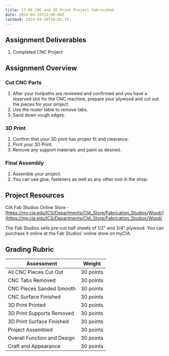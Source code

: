 ```yaml
---
title: 13.06 CNC and 3D Print Project Fabricated
date: 2024-04-18T12:00:00Z
lastmod: 2024-04-18T10:02:13
---
```


## Assignment Deliverables

1. Completed CNC Project

## Assignment Overview

### Cut CNC Parts

1. After your toolpaths are reviewed and confirmed and you have a reserved slot for the CNC machine, prepare your plywood and cut out the pieces for your project.
2. Use the router table to remove tabs.
3. Sand down rough edges.

### 3D Print

1. Confirm that your 3D print has proper fit and clearance.
2. Print your 3D Print.
3. Remove any support materials and paint as desired.

### Final Assembly

1. Assemble your project.
2. You can use glue, fasteners as well as any other tool in the shop.

## Project Resources

CIA Fab Studios Online Store - [https://my.cia.edu/ICS/Departments/CIA_Store/Fabrication_Studios/Wood/](https://my.cia.edu/ICS/Departments/CIA_Store/Fabrication_Studios/Wood/

The Fab Studios sells pre-cut half sheets of 1/2" and 3/4" plywood. You can purchase it online at the Fab Studios' online store on myCIA.

## Grading Rubric

<div class="responsive-table-markdown">

| Assessment                  | Weight    |
| --------------------------- | --------- |
| All CNC Pieces Cut Out      | 30 points |
| CNC Tabs Removed            | 30 points |
| CNC Pieces Sanded Smooth    | 30 points |
| CNC Surface Finished        | 30 points |
| 3D Print Printed            | 30 points |
| 3D Print Supports Removed   | 30 points |
| 3D Print Surface Finished   | 30 points |
| Project Assembled           | 30 points |
| Overall Function and Design | 30 points |
| Craft and Appearance        | 30 points |

</div>
